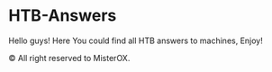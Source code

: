 # HTB-Answers

Hello guys!
Here You could find all HTB answers to machines, Enjoy!

© All right reserved to MisterOX.
